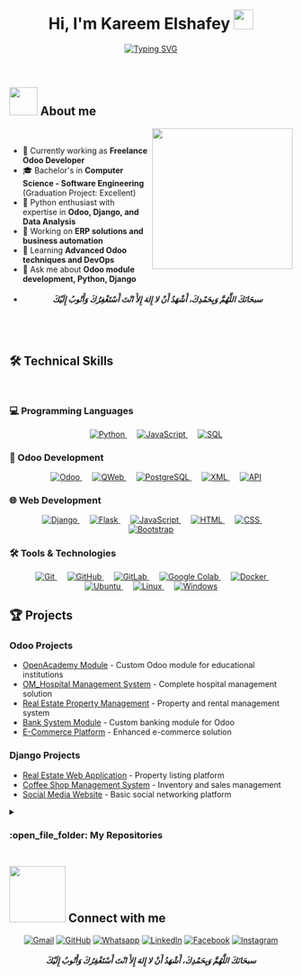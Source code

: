 <h1 align="center">Hi, I'm Kareem Elshafey <img src="https://media.giphy.com/media/hvRJCLFzcasrR4ia7z/giphy.gif" width="35"></h1>
<p align="center">
  <a href="https://git.io/typing-svg"><img src="https://readme-typing-svg.demolab.com?font=Fira+Code&pause=1000&color=22D3EE&center=true&vCenter=true&width=600&lines=Software+Engineer+;Competitive+Programmer+;Odoo+Developer+;Python+Developer+;Django+Developer+;Full-Stack+Developer+;Open+Source+Contributor" alt="Typing SVG" /></a>
</p>
<br>
</p>
	
## <picture><img src = "https://github.com/7oSkaaa/7oSkaaa/blob/main/Images/about_me.gif?raw=true" width = 50px></picture> About me

<picture> <img align="right" src="https://github.com/7oSkaaa/7oSkaaa/blob/main/Images/Right_Side.gif?raw=true" width = 250px></picture>

<br>

- 🏢 Currently working as **Freelance Odoo Developer**
- 🎓 Bachelor's in **Computer Science - Software Engineering** (Graduation Project: Excellent)
- 🐍 Python enthusiast with expertise in **Odoo, Django, and Data Analysis**
- 🔭 Working on **ERP solutions and business automation**
- 🌱 Learning **Advanced Odoo techniques and DevOps**
- 💬 Ask me about **Odoo module development, Python, Django**
- <h5 align="center">سبحَانَكَ اللَّهُمَّ وَبِحَمْدِكَ، أَشْهَدُ أَنْ لا إِلهَ إِلأَ انْتَ أَسْتَغْفِرُكَ وَأَتْوبُ إِلَيْكَ</h5>
<br><br>
## 🛠 Technical Skills
<br>

### 💻 Programming Languages
<p align="center"> 
  &emsp;
   <a href="https://www.python.org" target="_blank">
    <img alt="Python" src="https://img.shields.io/badge/Python%20-%2314354C.svg?style=plastic&logo=python&logoColor=white">
  </a>
  &emsp;
  <a href="https://developer.mozilla.org/en-US/docs/Web/JavaScript" target="_blank"> 
     <img alt="JavaScript" src="https://img.shields.io/badge/JavaScript%20-%23F7DF1E.svg?style=plastic&logo=javascript&logoColor=black">
   </a>
  &emsp;
   <a href="https://en.wikipedia.org/wiki/SQL" target="_blank">
    <img alt="SQL" src="https://img.shields.io/badge/SQL%20-%2307405e.svg?style=plastic&logo=sqlite&logoColor=white">
  </a>
</p>

### 🧩 Odoo Development
<p align="center">
  &emsp;
  <a href="https://www.odoo.com" target="_blank">
    <img alt="Odoo" src="https://img.shields.io/badge/Odoo%20-%23FF0000.svg?style=plastic&logo=odoo&logoColor=white">
  </a>
  &emsp;
  <a href="https://www.odoo.com/documentation/15.0/developer/reference/frontend/qweb.html" target="_blank">
    <img alt="QWeb" src="https://img.shields.io/badge/QWeb%20-%23239120.svg?style=plastic&logo=html5&logoColor=white">
  </a>
  &emsp;
  <a href="https://www.postgresql.org" target="_blank">
    <img alt="PostgreSQL" src="https://img.shields.io/badge/PostgreSQL%20-%23336791.svg?style=plastic&logo=postgresql&logoColor=white">
  </a>
  &emsp;
  <a href="https://en.wikipedia.org/wiki/XML" target="_blank">
    <img alt="XML" src="https://img.shields.io/badge/XML%20-%23FF6600.svg?style=plastic&logo=xml&logoColor=white">
  </a>
  &emsp;
  <a href="https://en.wikipedia.org/wiki/API" target="_blank">
    <img alt="API" src="https://img.shields.io/badge/API%20-%230052CC.svg?style=plastic&logo=swagger&logoColor=white">
  </a>
</p>

### 🌐 Web Development
<p align="center">
  &emsp;
  <a href="https://www.djangoproject.com/" target="_blank">
    <img alt="Django" src="https://img.shields.io/badge/Django%20-%23092E20.svg?style=plastic&logo=django&logoColor=white">
  </a>
  &emsp;
  <a href="https://flask.palletsprojects.com/" target="_blank">
    <img alt="Flask" src="https://img.shields.io/badge/Flask%20-%23000.svg?style=plastic&logo=flask&logoColor=white">
  </a>
  &emsp;
  <a href="https://developer.mozilla.org/en-US/docs/Web/JavaScript" target="_blank"> 
     <img alt="JavaScript" src="https://img.shields.io/badge/JavaScript%20-%23F7DF1E.svg?style=plastic&logo=javascript&logoColor=black">
   </a>
  &emsp;
  <a href="https://developer.mozilla.org/en-US/docs/Web/HTML" target="_blank">
    <img alt="HTML" src="https://img.shields.io/badge/HTML5%20-%23E34F26.svg?style=plastic&logo=html5&logoColor=white">
  </a>
  &emsp;
  <a href="https://developer.mozilla.org/en-US/docs/Web/CSS" target="_blank">
    <img alt="CSS" src="https://img.shields.io/badge/CSS3%20-%231572B6.svg?style=plastic&logo=css3&logoColor=white">
  </a>
  &emsp;
  <a href="https://getbootstrap.com/" target="_blank">
    <img alt="Bootstrap" src="https://img.shields.io/badge/Bootstrap%20-%23563D7C.svg?style=plastic&logo=bootstrap&logoColor=white">
  </a>
</p>

### 🛠 Tools & Technologies
<!-- Third Row (Version Control, Cloud & OS) -->
<p align="center">
  &emsp;
  <a href="https://git-scm.com/" target="_blank">
    <img alt="Git" src="https://img.shields.io/badge/Git%20-%23F05033.svg?style=plastic&logo=git&logoColor=white">
  </a>
  &emsp;
  <a href="https://github.com/" target="_blank">
    <img alt="GitHub" src="https://img.shields.io/badge/GitHub%20-%23181717.svg?style=plastic&logo=github&logoColor=white">
  </a>
  &emsp;
  <a href="https://gitlab.com/" target="_blank">
    <img alt="GitLab" src="https://img.shields.io/badge/GitLab%20-%23FCA121.svg?style=plastic&logo=gitlab&logoColor=white">
  </a>
  &emsp;
  <a href="https://colab.research.google.com/" target="_blank">
    <img alt="Google Colab" src="https://img.shields.io/badge/Google%20Colab%20-%23F9AB00.svg?style=plastic&logo=googlecolab&logoColor=white">
  </a>
  &emsp;
  <a href="https://www.docker.com/" target="_blank">
    <img alt="Docker" src="https://img.shields.io/badge/Docker%20-%230db7ed.svg?style=plastic&logo=docker&logoColor=white">
  </a>
  &emsp;
  <a href="https://ubuntu.com/" target="_blank">
    <img alt="Ubuntu" src="https://img.shields.io/badge/Ubuntu%20-%23E95420.svg?style=plastic&logo=ubuntu&logoColor=white">
  </a>
  &emsp;
  <a href="https://www.linux.org/" target="_blank">
    <img alt="Linux" src="https://img.shields.io/badge/Linux%20-%23FCC624.svg?style=plastic&logo=linux&logoColor=black">
  </a>
  &emsp;
  <a href="https://www.microsoft.com/windows/" target="_blank">
    <img alt="Windows" src="https://img.shields.io/badge/Windows%20-%230078D6.svg?style=plastic&logo=windows&logoColor=white">
  </a>
</p>

## 🏆 Projects

### Odoo Projects
- [OpenAcademy Module](https://github.com/yourusername/openacademy-module) - Custom Odoo module for educational institutions
- [OM_Hospital Management System](https://github.com/yourusername/hospital-management) - Complete hospital management solution
- [Real Estate Property Management](https://github.com/yourusername/real-estate-odoo) - Property and rental management system
- [Bank System Module](https://github.com/yourusername/bank-system) - Custom banking module for Odoo
- [E-Commerce Platform](https://github.com/yourusername/odoo-ecommerce) - Enhanced e-commerce solution

### Django Projects
- [Real Estate Web Application](https://github.com/yourusername/real-estate-django) - Property listing platform
- [Coffee Shop Management System](https://github.com/yourusername/coffee-shop) - Inventory and sales management
- [Social Media Website](https://github.com/yourusername/social-media) - Basic social networking platform

<details><summary><h3> :open_file_folder: My Repositories </h3></summary>

----
    
<div>
  <p align="center">
    <a href="https://github.com/Elshaf3y-K1/Odoo_Real_Estate_App">
      <img src="https://github-readme-stats.vercel.app/api/pin/?username=Elshaf3y-K1&repo=Odoo_Real_Estate_App&theme=tokyonight" alt="Odoo Real Estate App"/>
    </a>
    <a href="https://github.com/Elshaf3y-K1/Drag_and_Drop">
      <img src="https://github-readme-stats.vercel.app/api/pin/?username=Elshaf3y-K1&repo=Drag_and_Drop&theme=tokyonight" alt="Drag and Drop Project"/>
    </a>
    <a href="https://github.com/Elshaf3y-K1/JS_CRUD_Operation">
      <img src="https://github-readme-stats.vercel.app/api/pin/?username=Elshaf3y-K1&repo=JS_CRUD_Operation&theme=tokyonight" alt="JS CRUD Operations"/>
    </a>
  </p>
</div>
</details>



## <picture> <img src="https://github.com/7oSkaaa/7oSkaaa/blob/main/Images/Connect-with-me.gif?raw=true" width="100px"> </picture> Connect with me
<p align="center">
	<a href="mailto:kareem.fcb11@gmail.com"><img img src="https://img.shields.io/badge/gmail-%23EA4335.svg?style=plastic&logo=gmail&logoColor=white" alt="Gmail"/></a>
	<a href="https://github.com/elshaf3y-k1"><img src="https://img.shields.io/badge/github-%23181717.svg?style=plastic&logo=github&logoColor=white" alt="GitHub"/></a>
	<a href="https://wa.me/0201032622231"><img src="https://img.shields.io/badge/whatsapp-%2325D366.svg?style=plastic&logo=whatsapp&logoColor=white" alt="Whatsapp"/></a>
	<a href="https://www.linkedin.com/in/elshafey-xx/"><img src="https://img.shields.io/badge/linkedin-%230A66C2.svg?style=plastic&logo=linkedin&logoColor=white" alt="LinkedIn"/></a>
	<a href="https://www.facebook.com/elshaf3y.k1"><img src="https://img.shields.io/badge/facebook-%231877F2.svg?style=plastic&logo=facebook&logoColor=white" alt="Facebook"/></a>
	<a href="https://www.instagram.com/elshaf3y_xx/"><img src="https://img.shields.io/badge/instagram-%23E4405F.svg?style=plastic&logo=instagram&logoColor=white" alt="Instagram"/></a>
</p>
<h5 align="center">سبحَانَكَ اللَّهُمَّ وَبِحَمْدِكَ، أَشْهَدُ أَنْ لا إِلهَ إِلأَ انْتَ أَسْتَغْفِرُكَ وَأَتْوبُ إِلَيْكَ</h5>
